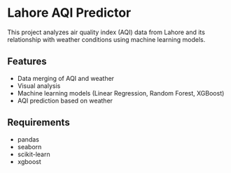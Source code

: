 # Lahore AQI Predictor

This project analyzes air quality index (AQI) data from Lahore and its relationship with weather conditions using machine learning models.

## Features
- Data merging of AQI and weather
- Visual analysis
- Machine learning models (Linear Regression, Random Forest, XGBoost)
- AQI prediction based on weather

## Requirements
- pandas
- seaborn
- scikit-learn
- xgboost

